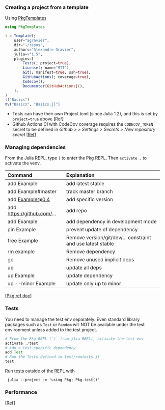 ### Creating a project from a template

Using [PkgTemplates](https://github.com/invenia/PkgTemplates.jl)

```julia
using PkgTemplates

t = Template(;
    user="agravier",
    dir="~/repos",
    authors="Alexandre Gravier",
    julia=v"1.5",
    plugins=[
        Tests(; project=true),
        License(; name="MIT"),
        Git(; manifest=true, ssh=true),
        GitHubActions(; coverage=true),
        Codecov(),
        Documenter{GitHubActions}(),
    ],
)
t("Basics")
mv("Basics", "Basics.jl")
```

- Tests can have their own Project.toml (since Julia 1.2), and this is set by `project=true` above
[[Ref](https://julialang.github.io/Pkg.jl/v1/creating-packages/#Test-specific-dependencies-in-Julia-1.2-and-above-1)]
- Github Actions CI with CodeCov coverage requires the `CODECOV_TOKEN` secret to be defined in
_Github > <repository page> > Settings > Secrets > New repository secret_
[[Ref](https://docs.github.com/en/free-pro-team@latest/actions/reference/encrypted-secrets#creating-encrypted-secrets-for-a-repository)]

### Managing dependencies

From the Julia REPL, type `]` to enter the Pkg REPL. Then `activate .` to activate the venv.

|Command|Explanation|
|:--|:--|
|add Example|add latest stable|
|add Example#master|track master branch|
|add Example@0.4|add specific version|
|add https://github.com/... | add repo |
|add Example|add dependency in development mode|
|pin Example|prevent update of dependency|
|free Example|Remove version/git/dev/... constraint and use latest stable|
|rm example|Remove dependency|
|gc|Remove unused implicit deps|
|up|update all deps|
|up Example|update dependency|
|up --minor Example|update only up to minor|

[[Pkg ref doc](https://julialang.github.io/Pkg.jl/v1/managing-packages/)]

### Tests

You need to manage the test env separately. Even standard library packages such as `Test` or `Random` 
will NOT be available under the test environment unless added to the test project.

```julia
# From the Pkg REPL (`]` from jlia REPL), activate the test env
activate ./test
# Add a test-specific dependency
add Test
# Run the Tests defined in test/runtests.jl
test
```

Run tests outside of the REPL with 

```shell
 julia --project -e 'using Pkg; Pkg.test()'
```

### Performance

[[Ref](https://docs.julialang.org/en/v1/manual/performance-tips/)]
